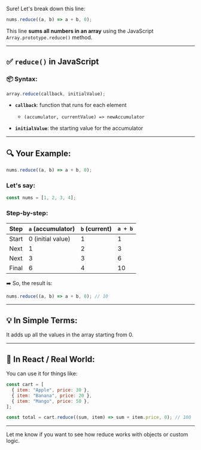 Sure! Let's break down this line:

```js
nums.reduce((a, b) => a + b, 0);
```

This line **sums all numbers in an array** using the JavaScript `Array.prototype.reduce()` method.

---

## ✅ `reduce()` in JavaScript

### 📦 Syntax:

```js
array.reduce(callback, initialValue);
```

* **`callback`**: function that runs for each element

  * `(accumulator, currentValue) => newAccumulator`
* **`initialValue`**: the starting value for the accumulator

---

## 🔍 Your Example:

```js
nums.reduce((a, b) => a + b, 0);
```

### Let's say:

```js
const nums = [1, 2, 3, 4];
```

### Step-by-step:

| Step  | `a` (accumulator) | `b` (current) | `a + b` |
| ----- | ----------------- | ------------- | ------- |
| Start | 0 (initial value) | 1             | 1       |
| Next  | 1                 | 2             | 3       |
| Next  | 3                 | 3             | 6       |
| Final | 6                 | 4             | 10      |

➡️ So, the result is:

```js
nums.reduce((a, b) => a + b, 0); // 10
```

---

## 💡 In Simple Terms:

It adds up all the values in the array starting from 0.

---

## 🧠 In React / Real World:

You can use it for things like:

```js
const cart = [
  { item: "Apple", price: 30 },
  { item: "Banana", price: 20 },
  { item: "Mango", price: 50 },
];

const total = cart.reduce((sum, item) => sum + item.price, 0); // 100
```

---

Let me know if you want to see how reduce works with objects or custom logic.
